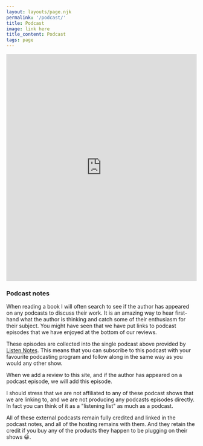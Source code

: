 ```yaml
---
layout: layouts/page.njk
permalink: '/podcast/'
title: Podcast
image: link here
title_content: Podcast
tags: page
---
```


<iframe title="Podcast playlist for popular history books we have reviewed" src="https://www.listennotes.com/listen/popular-history-books-author-podcasts-mvR1TJrd8SG/episodes/embed/?sort_type=recent_added_first" height="600px" width="100%" style="width: 1px; min-width: 100%;" frameborder="0" scrolling="no" loading="lazy"></iframe>

### Podcast notes

When reading a book I will often search to see if the author has appeared on any podcasts to discuss their work. It is an amazing way to hear first-hand what the author is thinking and catch some of their enthusiasm for their subject. You might have seen that we have put links to podcast episodes that we have enjoyed at the bottom of our reviews.

These episodes are collected into the single podcast above provided by [Listen Notes](https://www.listennotes.com). This means that you can subscribe to this podcast with your favourite podcasting program and follow along in the same way as you would any other show.

When we add a review to this site, and if the author has appeared on a podcast episode, we will add this episode.

I should stress that we are not affiliated to any of these podcast shows that we are linking to, and we are not producing any podcasts episodes directly. In fact you can think of it as a "listening list" as much as a podcast.


All of these external podcasts remain fully credited and linked in the podcast notes, and all of the hosting remains with them. And they retain the credit if you buy any of the products they happen to be plugging on their shows 😀.